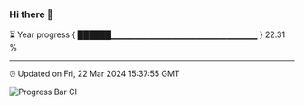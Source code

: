 ### Hi there 👋

⏳ Year progress { ██████▁▁▁▁▁▁▁▁▁▁▁▁▁▁▁▁▁▁▁▁▁▁▁▁ } 22.31 %

---

⏰ Updated on Fri, 22 Mar 2024 15:37:55 GMT

![Progress Bar CI](https://github.com/IshwaranRudhara/GIT-ACTION/workflows/Progress%20Bar%20CI/badge.svg)
